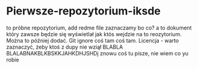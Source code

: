 # Pierwsze-repozytorium-iksde
to próbne repozytorium, add redme file zaznaczamy bo co? a to dokument który zawsze będzie się wyświetlał  jak któs wejdzie na to reozytorium. Można to później dodać. Git ignore coś tam coś tam. Licencja - warto zaznaczyć, żeby ktoś z dupy nie wziął BLABLA BLALABNAKBLKBSKKJAHKDHJSHDj
znowu coś tu pisze, nie wiem co yu robie 
